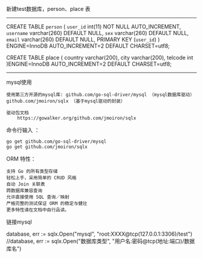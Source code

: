 


新建test数据库，person、place 表

------------------------------------------------------------------------------------------

CREATE TABLE `person` (
	`user_id` int(11) NOT NULL AUTO_INCREMENT,
	`username` varchar(260) DEFAULT NULL,
	`sex` varchar(260) DEFAULT NULL,
	`email` varchar(260) DEFAULT NULL,
	PRIMARY KEY (`user_id`)
  ) ENGINE=InnoDB AUTO_INCREMENT=2 DEFAULT CHARSET=utf8;

CREATE TABLE place (
    country varchar(200),
    city varchar(200),
    telcode int
)ENGINE=InnoDB AUTO_INCREMENT=2 DEFAULT CHARSET=utf8;

------------------------------------------------------------------------------------------


mysql使用

	使用第三方开源的mysql库: github.com/go-sql-driver/mysql （mysql数据库驱动）
	github.com/jmoiron/sqlx （基于mysql驱动的封装）

	驱动包文档
		https://gowalker.org/github.com/jmoiron/sqlx

命令行输入 ：

	go get github.com/go-sql-driver/mysql 
	go get github.com/jmoiron/sqlx  


ORM 特性：

	支持 Go 的所有类型存储
	轻松上手，采用简单的 CRUD 风格
	自动 Join 关联表
	跨数据库兼容查询
	允许直接使用 SQL 查询／映射
	严格完整的测试保证 ORM 的稳定与健壮
	更多特性请在文档中自行品读。

链接mysql

database, err := sqlx.Open("mysql", "root:XXXX@tcp(127.0.0.1:3306)/test")
//database, err := sqlx.Open("数据库类型", "用户名:密码@tcp(地址:端口)/数据库名")
